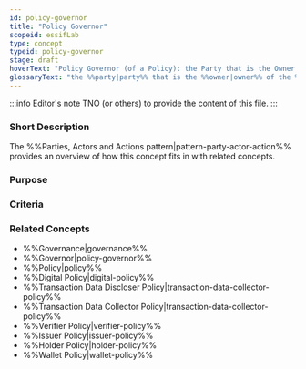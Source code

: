 ```yaml
---
id: policy-governor
title: "Policy Governor"
scopeid: essifLab
type: concept
typeid: policy-governor
stage: draft
hoverText: "Policy Governor (of a Policy): the Party that is the Owner of the Policy and hence decides what goes in it and what not."
glossaryText: "the %%party|party%% that is the %%owner|owner%% of the %%policy|policy%% and hence decides what goes in it and what not."
---
```


:::info Editor's note
TNO (or others) to provide the content of this file.
:::

### Short Description

The %%Parties, Actors and Actions pattern|pattern-party-actor-action%% provides an overview of how this concept fits in with related concepts.

### Purpose

### Criteria

### Related Concepts
- %%Governance|governance%%
- %%Governor|policy-governor%%
- %%Policy|policy%%
- %%Digital Policy|digital-policy%%
- %%Transaction Data Discloser Policy|transaction-data-collector-policy%%
- %%Transaction Data Collector Policy|transaction-data-collector-policy%%
- %%Verifier Policy|verifier-policy%%
- %%Issuer Policy|issuer-policy%%
- %%Holder Policy|holder-policy%%
- %%Wallet Policy|wallet-policy%%
